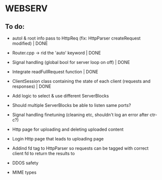 # WEBSERV

## To do:
* autoI & root info pass to HttpReq (fix: HttpParser createRequest modified) | DONE
* Router.cpp -> rid the 'auto' keyword | DONE
* Signal handling (global bool for server loop on off) | DONE
* Integrate readFullRequest function | DONE
* ClientSession class containing the state of each client (requests and responses) | DONE

* Add logic to select & use different ServerBlocks
* Should multiple ServerBlocks be able to listen same ports?
* Signal handling finetuning (cleaning etc, shouldn't log an error after ctr-c?)
* Http page for uploading and deleting uploaded content
* Login Http page that leads to uploading page
* Addind fd tag to HttpParser so requests can be tagged with correct client fd to return the results to
* DDOS safety
* MIME types

